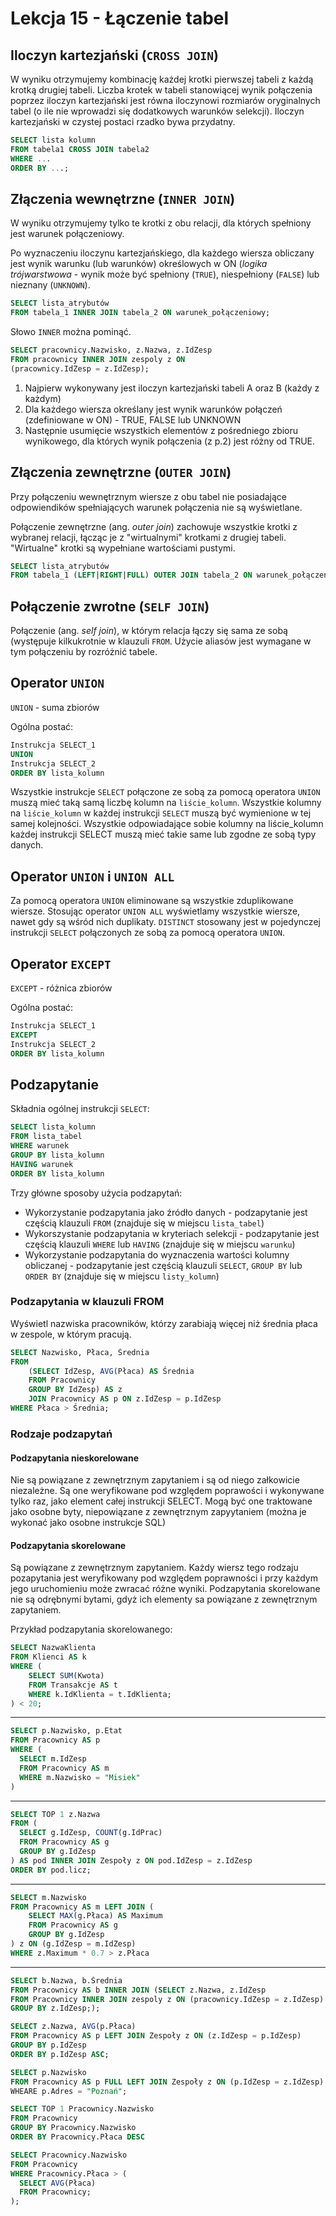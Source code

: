 # Lekcja 15 - Łączenie tabel

## Iloczyn kartezjański (`CROSS JOIN`)

W wyniku otrzymujemy kombinację każdej krotki pierwszej tabeli z każdą krotką drugiej tabeli.
Liczba krotek w tabeli stanowiącej wynik połączenia poprzez iloczyn kartezjański jest równa iloczynowi rozmiarów oryginalnych tabel (o ile nie wprowadzi się dodatkowych warunków selekcji).
Iloczyn kartezjański w czystej postaci rzadko bywa przydatny.

```SQL
SELECT lista kolumn
FROM tabela1 CROSS JOIN tabela2
WHERE ...
ORDER BY ...;
```

## Złączenia wewnętrzne (`INNER JOIN`)

W wyniku otrzymujemy tylko te krotki z obu relacji, dla których spełniony jest warunek połączeniowy.

Po wyznaczeniu iloczynu kartezjańskiego, dla każdego wiersza obliczany jest wynik warunku (lub warunków) określowych w ON (*logika trójwarstwowa* - wynik może być spełniony (`TRUE`), niespełniony (`FALSE`) lub nieznany (`UNKNOWN`).

```SQL
SELECT lista_atrybutów
FROM tabela_1 INNER JOIN tabela_2 ON warunek_połączeniowy;
```

Słowo `INNER` można pominąć.

```SQL
SELECT pracownicy.Nazwisko, z.Nazwa, z.IdZesp
FROM pracownicy INNER JOIN zespoly z ON
(pracownicy.IdZesp = z.IdZesp);
```

1. Najpierw wykonywany jest iloczyn kartezjański tabeli A oraz B (każdy z każdym)
2. Dla każdego wiersza określany jest wynik warunków połączeń (zdefiniowane w ON) - TRUE, FALSE lub UNKNOWN
3. Następnie usumięcie wszystkich elementów z pośredniego zbioru wynikowego, dla których wynik połączenia (z p.2) jest różny od TRUE.

## Złączenia zewnętrzne (`OUTER JOIN`)

Przy połączeniu wewnętrznym wiersze z obu tabel nie posiadające odpowiendików spełniających warunek połączenia nie są wyświetlane.

Połączenie zewnętrzne (ang. *outer join*) zachowuje wszystkie krotki z wybranej relacji, łącząc je z "wirtualnymi" krotkami z drugiej tabeli. "Wirtualne" krotki są wypełniane wartościami pustymi.

```SQL
SELECT lista_atrybutów
FROM tabela_1 (LEFT|RIGHT|FULL) OUTER JOIN tabela_2 ON warunek_połączeniowy;
```

## Połączenie zwrotne (`SELF JOIN`)

Połączenie (ang. *self join*), w którym relacja łączy się sama ze sobą (występuje kilkukrotnie w klauzuli `FROM`. Użycie aliasów jest wymagane w tym połączeniu by rozróżnić tabele.

## Operator `UNION`

`UNION` - suma zbiorów

Ogólna postać:

```SQL
Instrukcja SELECT_1
UNION
Instrukcja SELECT_2
ORDER BY lista_kolumn
```

Wszystkie instrukcje `SELECT` połączone ze sobą za pomocą operatora `UNION` muszą mieć taką samą liczbę kolumn na `liście_kolumn`. Wszystkie kolumny na `liście_kolumn` w każdej instrukcji `SELECT` muszą być wymienione w tej samej kolejności. Wszystkie odpowiadające sobie kolumny na liście_kolumn każdej instrukcji SELECT muszą mieć takie same lub zgodne ze sobą typy danych.

## Operator `UNION` i `UNION ALL`

Za pomocą operatora `UNION` eliminowane są wszystkie zduplikowane wiersze. Stosując operator `UNION ALL` wyświetlamy wszystkie wiersze, nawet gdy są wśród nich duplikaty. `DISTINCT` stosowany jest w pojedynczej instrukcji `SELECT` połączonych ze sobą za pomocą operatora `UNION`.

## Operator `EXCEPT`

`EXCEPT` - różnica zbiorów

Ogólna postać:

```SQL
Instrukcja SELECT_1
EXCEPT
Instrukcja SELECT_2
ORDER BY lista_kolumn
```

## Podzapytanie

Składnia ogólnej instrukcji `SELECT`:

```SQL
SELECT lista_kolumn
FROM lista_tabel
WHERE warunek
GROUP BY lista_kolumn
HAVING warunek
ORDER BY lista_kolumn
```

Trzy główne sposoby użycia podzapytań:

- Wykorzystanie podzapytania jako źródło danych - podzapytanie jest częścią klauzuli `FROM` (znajduje się w miejscu `lista_tabel`)
- Wykorszystanie podzapytania w kryteriach selekcji - podzapytanie jest częścią klauzuli `WHERE` lub `HAVING` (znajduje się w miejscu `warunku`)
- Wykorzystanie podzapytania do wyznaczenia wartości kolumny obliczanej - podzapytanie jest częścią klauzuli `SELECT`, `GROUP BY` lub `ORDER BY` (znajduje się w miejscu `listy_kolumn`)

### Podzapytania w klauzuli FROM

Wyświetl nazwiska pracowników, którzy zarabiają więcej niż średnia płaca w zespole, w którym pracują.

```SQL
SELECT Nazwisko, Płaca, Średnia
FROM
    (SELECT IdZesp, AVG(Płaca) AS Średnia
    FROM Pracownicy
    GROUP BY IdZesp) AS z
    JOIN Pracownicy AS p ON z.IdZesp = p.IdZesp
WHERE Płaca > Średnia;
```

### Rodzaje podzapytań

#### Podzapytania nieskorelowane

Nie są powiązane z zewnętrznym zapytaniem i są od niego załkowicie niezależne. Są one weryfikowane pod względem poprawości i wykonywane tylko raz, jako element całej instrukcji SELECT. Mogą być one traktowane jako osobne byty, niepowiązane z zewnętrznym zapyytaniem (można je wykonać jako osobne instrukcje SQL)

#### Podzapytania skorelowane

Są powiązane z zewnętrznym zapytaniem. Każdy wiersz tego rodzaju pozapytania jest weryfikowany pod względem poprawności i przy każdym jego uruchomieniu może zwracać różne wyniki. Podzapytania skorelowane nie są odrębnymi bytami, gdyż ich elementy sa powiązane z zewnętrznym zapytaniem.

Przykład podzapytania skorelowanego:

```SQL
SELECT NazwaKlienta
FROM Klienci AS k
WHERE (
    SELECT SUM(Kwota)
    FROM Transakcje AS t
    WHERE k.IdKlienta = t.IdKlienta;
) < 20;
```

---

```SQL
SELECT p.Nazwisko, p.Etat
FROM Pracownicy AS p
WHERE (
  SELECT m.IdZesp
  FROM Pracownicy AS m
  WHERE m.Nazwisko = "Misiek"
)
```

---

```SQL
SELECT TOP 1 z.Nazwa
FROM (
  SELECT g.IdZesp, COUNT(g.IdPrac)
  FROM Pracownicy AS g
  GROUP BY g.IdZesp
) AS pod INNER JOIN Zespoły z ON pod.IdZesp = z.IdZesp
ORDER BY pod.licz;
```

---

```SQL
SELECT m.Nazwisko
FROM Pracownicy AS m LEFT JOIN (
    SELECT MAX(g.Płaca) AS Maximum
    FROM Pracownicy AS g
    GROUP BY g.IdZesp
) z ON (g.IdZesp = m.IdZesp)
WHERE z.Maximum * 0.7 > z.Płaca
```

---

```SQL
SELECT b.Nazwa, b.Średnia
FROM Pracownicy AS b INNER JOIN (SELECT z.Nazwa, z.IdZesp
FROM Pracownicy INNER JOIN zespoly z ON (pracownicy.IdZesp = z.IdZesp)
GROUP BY z.IdZesp;);
```

```SQL
SELECT z.Nazwa, AVG(p.Płaca)
FROM Pracownicy AS p LEFT JOIN Zespoły z ON (z.IdZesp = p.IdZesp)
GROUP BY p.IdZesp
ORDER BY p.IdZesp ASC;
```

```SQL
SELECT p.Nazwisko
FROM Pracownicy AS p FULL LEFT JOIN Zespoły z ON (p.IdZesp = z.IdZesp)
WHEARE p.Adres = "Poznań";
```

```SQL
SELECT TOP 1 Pracownicy.Nazwisko
FROM Pracownicy
GROUP BY Pracownicy.Nazwisko
ORDER BY Pracownicy.Płaca DESC

SELECT Pracownicy.Nazwisko
FROM Pracownicy
WHERE Pracownicy.Płaca > (
  SELECT AVG(Płaca)
  FROM Pracownicy;
);
